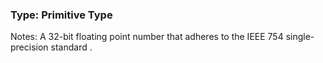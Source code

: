 
### Type: Primitive Type


Notes: A 32-bit floating point number that adheres to the IEEE 754 single-precision standard .

